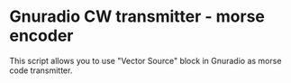 # Gnuradio CW transmitter - morse encoder

This script allows you to use "Vector Source" block in Gnuradio as morse code transmitter.



